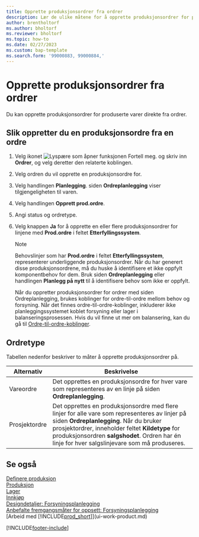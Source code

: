 ```yaml
---
title: Opprette produksjonsordrer fra ordrer
description: Lær de ulike måtene for å opprette produksjonsordrer for produserte varer direkte fra ordrer.
author: brentholtorf
ms.author: bholtorf
ms.reviewer: bholtorf
ms.topic: how-to
ms.date: 02/27/2023
ms.custom: bap-template
ms.search.form: '99000883, 99000884,'
---
```

# Opprette produksjonsordrer fra ordrer

Du kan opprette produksjonsordrer for produserte varer direkte fra ordrer.  

## Slik oppretter du en produksjonsordre fra en ordre  

1. Velg ikonet ![Lyspære som åpner funksjonen Fortell meg.](media/ui-search/search_small.png "Fortell hva du vil gjøre") og skriv inn **Ordrer**, og velg deretter den relaterte koblingen.  
2. Velg ordren du vil opprette en produksjonsordre for.  
3. Velg handlingen **Planlegging**. siden **Ordreplanlegging** viser tilgjengeligheten til varen.  
4. Velg handlingen **Opprett prod.ordre**.  
5. Angi status og ordretype.  
6. Velg knappen **Ja** for å opprette en eller flere produksjonsordrer for linjene med **Prod.ordre** i feltet **Etterfyllingssystem**.

    > [!NOTE]  
    > Behovslinjer som har **Prod.ordre** i feltet **Etterfyllingssystem**, representerer underliggende produksjonsordrer. Når du har generert disse produksjonsordrene, må du huske å identifisere et ikke oppfylt komponentbehov for dem. Bruk siden **Ordreplanlegging** eller handlingen **Planlegg på nytt** til å identifisere behov som ikke er oppfylt.
    >
    > Når du oppretter produksjonsordrer for ordrer med siden Ordreplanlegging, brukes koblinger for ordre-til-ordre mellom behov og forsyning. Når det finnes ordre-til-ordre-koblinger, inkluderer ikke planleggingssystemet koblet forsyning eller lager i balanseringsprosessen. Hvis du vil finne ut mer om balansering, kan du gå til [Ordre-til-ordre-koblinger](design-details-central-concepts-of-the-planning-system.md#order-to-order-links).

## Ordretype  

Tabellen nedenfor beskriver to måter å opprette produksjonsordrer på.

|Alternativ|Beskrivelse|
|------|-----------|
|Vareordre|Det opprettes en produksjonsordre for hver vare som representeres av en linje på siden **Ordreplanlegging**.|
|Prosjektordre|Det opprettes en produksjonsordre med flere linjer for alle vare som representeres av linjer på siden **Ordreplanlegging**. Når du bruker prosjektordrer, inneholder feltet **Kildetype** for produksjonsordren **salgshodet**. Ordren har én linje for hver salgslinjevare som må produseres.|

## Se også  

[Definere produksjon](production-configure-production-processes.md)  
[Produksjon](production-manage-manufacturing.md)  
[Lager](inventory-manage-inventory.md)  
[Innkjøp](purchasing-manage-purchasing.md)  
[Designdetaljer: Forsyningsplanlegging](design-details-supply-planning.md)  
[Anbefalte fremgangsmåter for oppsett: Forsyningsplanlegging](setup-best-practices-supply-planning.md)  
[Arbeid med [!INCLUDE[prod_short](includes/prod_short.md)]](ui-work-product.md)


[!INCLUDE[footer-include](includes/footer-banner.md)]
